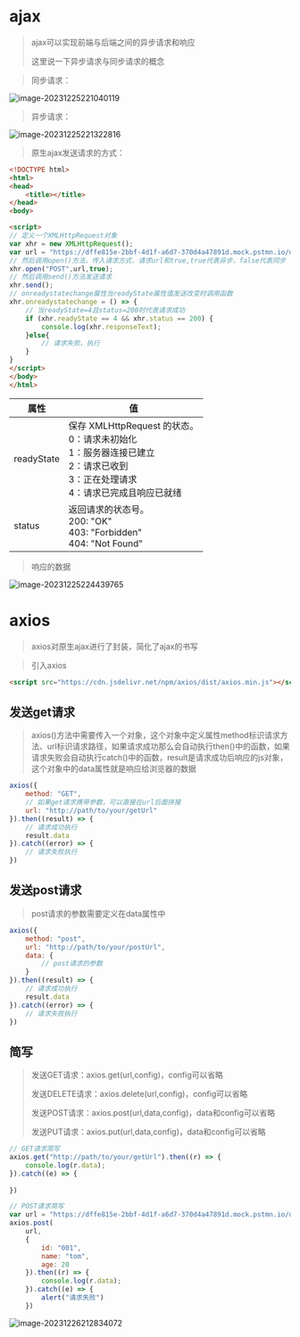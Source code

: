 # ajax

> ajax可以实现前端与后端之间的异步请求和响应
>
> 这里说一下异步请求与同步请求的概念

> 同步请求：

![image-20231225221040119](D:\text1\前端\ajax\assets\image-20231225221040119.png)

> 异步请求：

![image-20231225221322816](D:\text1\前端\ajax\assets\image-20231225221322816.png)

> 原生ajax发送请求的方式：

```html
<!DOCTYPE html>
<html>
<head>
	<title></title>
</head>
<body>

<script>
// 定义一个XMLHttpRequest对象
var xhr = new XMLHttpRequest();
var url = "https://dffe815e-2bbf-4d1f-a6d7-370d4a47891d.mock.pstmn.io/user";
// 然后调用open()方法，传入请求方式，请求url和true,true代表异步，false代表同步
xhr.open("POST",url,true);
// 然后调用send()方法发送请求
xhr.send();
// onreadystatechange属性当readyState属性值发送改变时调用函数
xhr.onreadystatechange = () => {
    // 当readyState=4且status=200时代表请求成功
	if (xhr.readyState == 4 && xhr.status == 200) {
		console.log(xhr.responseText);
	}else{
		// 请求失败，执行
	}
}
</script>
</body>
</html>
```

| 属性       | 值                                                           |
| ---------- | ------------------------------------------------------------ |
| readyState | 保存 XMLHttpRequest 的状态。<br />0：请求未初始化 <br />1：服务器连接已建立 <br />2：请求已收到 <br />3：正在处理请求 <br />4：请求已完成且响应已就绪 |
| status     | 返回请求的状态号。  <br />200: "OK" <br />403: "Forbidden" <br />404: "Not Found" |

> 响应的数据

![image-20231225224439765](D:\text1\前端\ajax\assets\image-20231225224439765.png)



# axios

> axios对原生ajax进行了封装，简化了ajax的书写

> 引入axios

```html
<script src="https://cdn.jsdelivr.net/npm/axios/dist/axios.min.js"></script>
```



## 发送get请求

> axios()方法中需要传入一个对象，这个对象中定义属性method标识请求方法、url标识请求路径，如果请求成功那么会自动执行then()中的函数，如果请求失败会自动执行catch()中的函数，result是请求成功后响应的js对象，这个对象中的data属性就是响应给浏览器的数据

```js
axios({
    method: "GET",
    // 如果get请求携带参数，可以直接在url后面拼接
    url: "http://path/to/your/getUrl"
}).then((result) => {
    // 请求成功执行
    result.data
}).catch((error) => {
    // 请求失败执行
})
```



## 发送post请求

> post请求的参数需要定义在data属性中

```js
axios({
    method: "post",
    url: "http://path/to/your/postUrl",
    data: {
        // post请求的参数
    }
}).then((result) => {
    // 请求成功执行
    result.data
}).catch((error) => {
    // 请求失败执行
})
```



## 简写

> 发送GET请求：axios.get(url,config)，config可以省略
>
> 发送DELETE请求：axios.delete(url,config)，config可以省略
>
> 发送POST请求：axios.post(url,data,config)，data和config可以省略
>
> 发送PUT请求：axios.put(url,data,config)，data和config可以省略

```js
// GET请求简写
axios.get("http://path/to/your/getUrl").then((r) => {
    console.log(r.data);
}).catch((e) => {
	
})
```

```js
// POST请求简写
var url = "https://dffe815e-2bbf-4d1f-a6d7-370d4a47891d.mock.pstmn.io/user"
axios.post(
    url,
	{
		id: "001",
		name: "tom",
		age: 20
	}).then((r) => {
		console.log(r.data);
	}).catch((e) => {
		alert("请求失败")
	})
```

![image-20231226212834072](D:\text1\前端\ajax\assets\image-20231226212834072.png)
